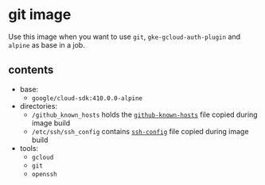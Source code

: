 # git image

Use this image when you want to use `git`, `gke-gcloud-auth-plugin` and `alpine` as base in a job.

## contents

- base:
  - `google/cloud-sdk:410.0.0-alpine`
- directories:
  - `/github_known_hosts` holds the [`github-known-hosts`](/images/git/github-known-hosts) file copied during image build
  - `/etc/ssh/ssh_config` contains [`ssh-config`](/images/git/ssh-config) file copied during image build
- tools:
  - `gcloud`
  - `git`
  - `openssh`
